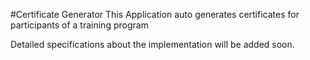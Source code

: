 #Certificate Generator
This Application auto generates certificates for participants of a training program

Detailed specifications about the implementation will be added soon.
